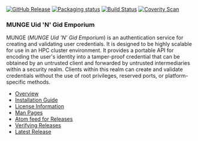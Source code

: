 [![GitHub Release](https://img.shields.io/github/release/dun/munge.svg)](https://github.com/dun/munge/releases/latest)
[![Packaging status](https://repology.org/badge/tiny-repos/munge.svg)](https://repology.org/metapackage/munge)
[![Build Status](https://travis-ci.org/dun/munge.svg?branch=master)](https://travis-ci.org/dun/munge)
[![Coverity Scan](https://scan.coverity.com/projects/dun-munge/badge.svg)](https://scan.coverity.com/projects/dun-munge)

### MUNGE Uid 'N' Gid Emporium

MUNGE (_MUNGE Uid 'N' Gid Emporium_) is an authentication service for creating
and validating user credentials.  It is designed to be highly scalable for
use in an HPC cluster environment.  It provides a portable API for encoding
the user's identity into a tamper-proof credential that can be obtained by an
untrusted client and forwarded by untrusted intermediaries within a security
realm.  Clients within this realm can create and validate credentials without
the use of root privileges, reserved ports, or platform-specific methods.

- [Overview](../../wiki/Man-7-munge)
- [Installation Guide](../../wiki/Installation-Guide)
- [License Information](../../wiki/License-Info)
- [Man Pages](../../wiki/Man-Pages)
- [Atom feed for Releases](../../releases.atom)
- [Verifying Releases](../../wiki/Verifying-Releases)
- [Latest Release](../../releases/latest)

